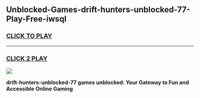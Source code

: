 
## Unblocked-Games-drift-hunters-unblocked-77-Play-Free-iwsql
<h3>
<a href="https://premium76.site?title=drift-hunters-unblocked-77&ref=12A">CLICK TO PLAY</a></h3>
<hr>

<h3>
<a href="https://premium76.site?title=drift-hunters-unblocked-77&ref=12A">CLICK 2 PLAY</a>
  
</h3>

<a href="https://premium76.site?title=drift-hunters-unblocked-77&ref=12A"><img src="https://clearcache.store/games.png"></a>


**drift-hunters-unblocked-77 games unblocked: Your Gateway to Fun and Accessible Online Gaming**
